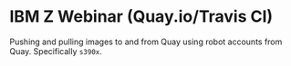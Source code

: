 # IBM Z Webinar (Quay.io/Travis CI)
Pushing and pulling images to and from Quay using robot accounts from Quay. Specifically `s390x`.

